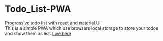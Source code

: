 # Todo_List-PWA
Progressive todo list with react and material UI<br>
This is a simple PWA which use browsers local storage to store your todos and show them as list.
[Live here]('https://sillychat.in/')
